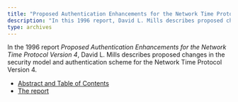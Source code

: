 ```yaml
---
title: "Proposed Authentication Enhancements for the Network Time Protocol Version 4"
description: "In this 1996 report, David L. Mills describes proposed changes in the security model and authentication scheme for the Network Time Protocol Version 4."
type: archives
---
```


In the 1996 report _Proposed Authentication Enhancements for the Network Time Protocol Version 4_, David L. Mills describes proposed changes in the security model and authentication scheme for the Network Time Protocol Version 4.

* [Abstract and Table of Contents](/reflib/reports/secure/securea.pdf)
* [The report](/reflib/reports/secure/secureb.pdf)

<br>
